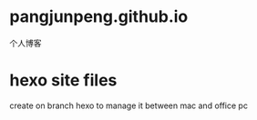 # pangjunpeng.github.io
个人博客
# hexo site files
  create on branch hexo to manage it between mac and office pc
